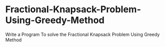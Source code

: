 # Fractional-Knapsack-Problem-Using-Greedy-Method
Write a Program To solve the Fractional Knapsack Problem Using Greedy Method
